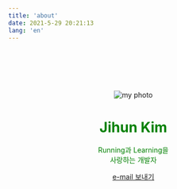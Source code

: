 ```yaml
---
title: 'about'
date: 2021-5-29 20:21:13
lang: 'en'
---
```


<head>
	<link rel="stylesheet" href="https://cdn.jsdelivr.net/npm/bootstrap@4.5.3/dist/css/bootstrap.min.css" integrity="sha384-TX8t27EcRE3e/ihU7zmQxVncDAy5uIKz4rEkgIXeMed4M0jlfIDPvg6uqKI2xXr2" crossorigin="anonymous">
	

</head>

<body>
<br/>
<br/>
<br/>
<br/>
<br/>
<center>
<div class="card" style="width: 25rem;">
<img src="https://images.unsplash.com/photo-1537420327992-d6e192287183?ixid=MnwxMjA3fDB8MHxwaG90by1wYWdlfHx8fGVufDB8fHx8&ixlib=rb-1.2.1&auto=format&fit=crop&w=934&q=80" class="card-img-top" alt="my photo">
  <div class="card-body">
    <h1 class="card-title" style="color: green">Jihun Kim</h1>
    <p class="card-text" style="color:green"> Running과 Learning을 <br /> 사랑하는 개발자</p>
    <a href="mailto: jihunkim101112@gmail.com" class="btn btn-primary">e-mail 보내기</a>
  </div>
</div>
</center>


<!-- bootstrap js code -->
<script src="https://code.jquery.com/jquery-3.5.1.slim.min.js" integrity="sha384-DfXdz2htPH0lsSSs5nCTpuj/zy4C+OGpamoFVy38MVBnE+IbbVYUew+OrCXaRkfj" crossorigin="anonymous"></script>
<script src="https://cdn.jsdelivr.net/npm/bootstrap@4.5.3/dist/js/bootstrap.bundle.min.js" integrity="sha384-ho+j7jyWK8fNQe+A12Hb8AhRq26LrZ/JpcUGGOn+Y7RsweNrtN/tE3MoK7ZeZDyx" crossorigin="anonymous"></script>

</body>